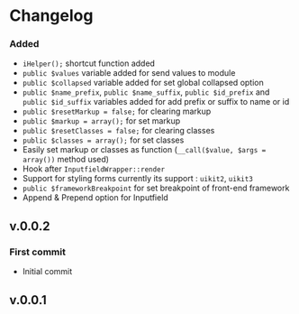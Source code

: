 # Changelog

### Added

- `iHelper();` shortcut function added
- `public $values` variable added for send values to module
- `public $collapsed` variable added for set global collapsed option
- `public $name_prefix`, `public $name_suffix`, `public $id_prefix` and `public $id_suffix` variables added for add prefix or suffix to name or id
- `public $resetMarkup = false;` for clearing markup
- `public $markup = array();` for set markup
- `public $resetClasses = false;` for clearing classes
- `public $classes = array();` for set classes
- Easily set markup or classes as function (`__call($value, $args = array())` method used)
- Hook after `InputfieldWrapper::render`
- Support for styling forms currently its support : `uikit2`, `uikit3`
- `public $frameworkBreakpoint` for set breakpoint of front-end framework
- Append & Prepend option for Inputfield

## v.0.0.2

### First commit

- Initial commit

## v.0.0.1
